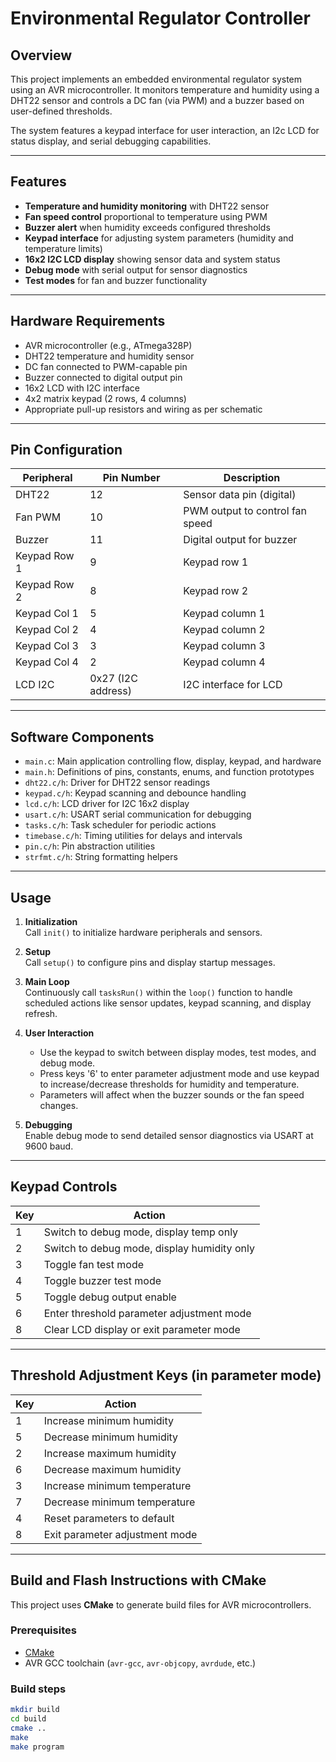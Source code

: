 # Environmental Regulator Controller

## Overview

This project implements an embedded environmental regulator system using an AVR microcontroller. It monitors temperature and humidity using a DHT22 sensor and controls a DC fan (via PWM) and a buzzer based on user-defined thresholds.

The system features a keypad interface for user interaction, an I2c LCD for status display, and serial debugging capabilities.

---

## Features

- **Temperature and humidity monitoring** with DHT22 sensor
- **Fan speed control** proportional to temperature using PWM
- **Buzzer alert** when humidity exceeds configured thresholds
- **Keypad interface** for adjusting system parameters (humidity and temperature limits)
- **16x2 I2C LCD display** showing sensor data and system status
- **Debug mode** with serial output for sensor diagnostics
- **Test modes** for fan and buzzer functionality

---

## Hardware Requirements

- AVR microcontroller (e.g., ATmega328P)
- DHT22 temperature and humidity sensor
- DC fan connected to PWM-capable pin
- Buzzer connected to digital output pin
- 16x2 LCD with I2C interface
- 4x2 matrix keypad (2 rows, 4 columns)
- Appropriate pull-up resistors and wiring as per schematic

---

## Pin Configuration

| Peripheral   | Pin Number         | Description                     |
| ------------ | ------------------ | ------------------------------- |
| DHT22        | 12                 | Sensor data pin (digital)       |
| Fan PWM      | 10                 | PWM output to control fan speed |
| Buzzer       | 11                 | Digital output for buzzer       |
| Keypad Row 1 | 9                  | Keypad row 1                    |
| Keypad Row 2 | 8                  | Keypad row 2                    |
| Keypad Col 1 | 5                  | Keypad column 1                 |
| Keypad Col 2 | 4                  | Keypad column 2                 |
| Keypad Col 3 | 3                  | Keypad column 3                 |
| Keypad Col 4 | 2                  | Keypad column 4                 |
| LCD I2C      | 0x27 (I2C address) | I2C interface for LCD           |

---

## Software Components

- `main.c`: Main application controlling flow, display, keypad, and hardware
- `main.h`: Definitions of pins, constants, enums, and function prototypes
- `dht22.c/h`: Driver for DHT22 sensor readings
- `keypad.c/h`: Keypad scanning and debounce handling
- `lcd.c/h`: LCD driver for I2C 16x2 display
- `usart.c/h`: USART serial communication for debugging
- `tasks.c/h`: Task scheduler for periodic actions
- `timebase.c/h`: Timing utilities for delays and intervals
- `pin.c/h`: Pin abstraction utilities
- `strfmt.c/h`: String formatting helpers

---

## Usage

1. **Initialization**  
   Call `init()` to initialize hardware peripherals and sensors.

2. **Setup**  
   Call `setup()` to configure pins and display startup messages.

3. **Main Loop**  
   Continuously call `tasksRun()` within the `loop()` function to handle scheduled actions like sensor updates, keypad scanning, and display refresh.

4. **User Interaction**

   - Use the keypad to switch between display modes, test modes, and debug mode.
   - Press keys '6' to enter parameter adjustment mode and use keypad to increase/decrease thresholds for humidity and temperature.
   - Parameters will affect when the buzzer sounds or the fan speed changes.

5. **Debugging**  
   Enable debug mode to send detailed sensor diagnostics via USART at 9600 baud.

---

## Keypad Controls

| Key | Action                                      |
| --- | ------------------------------------------- |
| 1   | Switch to debug mode, display temp only     |
| 2   | Switch to debug mode, display humidity only |
| 3   | Toggle fan test mode                        |
| 4   | Toggle buzzer test mode                     |
| 5   | Toggle debug output enable                  |
| 6   | Enter threshold parameter adjustment mode   |
| 8   | Clear LCD display or exit parameter mode    |

---

## Threshold Adjustment Keys (in parameter mode)

| Key | Action                         |
| --- | ------------------------------ |
| 1   | Increase minimum humidity      |
| 5   | Decrease minimum humidity      |
| 2   | Increase maximum humidity      |
| 6   | Decrease maximum humidity      |
| 3   | Increase minimum temperature   |
| 7   | Decrease minimum temperature   |
| 4   | Reset parameters to default    |
| 8   | Exit parameter adjustment mode |

---

## Build and Flash Instructions with CMake

This project uses **CMake** to generate build files for AVR microcontrollers.

### Prerequisites

- [CMake](https://cmake.org/download/)
- AVR GCC toolchain (`avr-gcc`, `avr-objcopy`, `avrdude`, etc.)

### Build steps

```bash
mkdir build
cd build
cmake ..
make
make program
```
